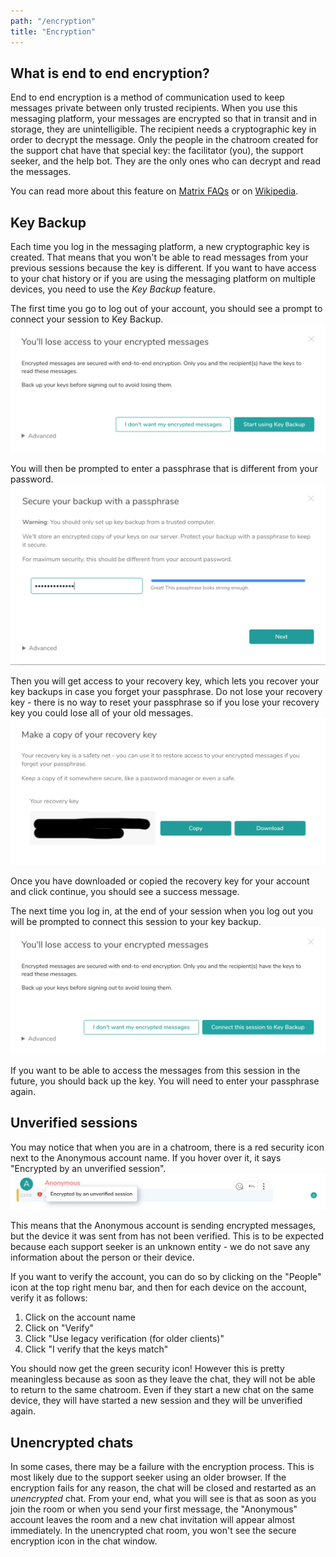 ```yaml
---
path: "/encryption"
title: "Encryption"
---
```


## What is end to end encryption?
End to end encryption is a method of communication used to keep messages private between only trusted recipients. When you use this messaging platform, your messages are encrypted so that in transit and in storage, they are unintelligible. The recipient needs a cryptographic key in order to decrypt the message. Only the people in the chatroom created for the support chat have that special key: the facilitator (you), the support seeker, and the help bot. They are the only ones who can decrypt and read the messages.

You can read more about this feature on [Matrix FAQs](https://matrix.org/faq#encryption) or on [Wikipedia](https://en.wikipedia.org/wiki/End-to-end_encryption).

## Key Backup
Each time you log in the messaging platform, a new cryptographic key is created. That means that you won't be able to read messages from your previous sessions because the key is different. If you want to have access to your chat history or if you are using the messaging platform on multiple devices, you need to use the *Key Backup* feature.

The first time you go to log out of your account, you should see a prompt to connect your session to Key Backup.
![Start key backup](/images/start-keybackup.jpg)

You will then be prompted to enter a passphrase that is different from your password.
![Enter a passphrase](/images/passphrase.jpg)

Then you will get access to your recovery key, which lets you recover your key backups in case you forget your passphrase. Do not lose your recovery key - there is no way to reset your passphrase so if you lose your recovery key you could lose all of your old messages.
![Save your recovery key](/images/recovery-key.jpg)

Once you have downloaded or copied the recovery key for your account and click continue, you should see a success message.

The next time you log in, at the end of your session when you log out you will be prompted to connect this session to your key backup.
![Connect to key backup](/images/connect-to-keybackup.jpg)

If you want to be able to access the messages from this session in the future, you should back up the key. You will need to enter your passphrase again.

## Unverified sessions
You may notice that when you are in a chatroom, there is a red security icon next to the Anonymous account name. If you hover over it, it says "Encrypted by an unverified session".
![Unverified session](/images/unverified-session.jpg)

This means that the Anonymous account is sending encrypted messages, but the device it was sent from has not been verified. This is to be expected because each support seeker is an unknown entity - we do not save any information about the person or their device.

If you want to verify the account, you can do so by clicking on the "People" icon at the top right menu bar, and then for each device on the account, verify it as follows:
1. Click on the account name
2. Click on "Verify"
3. Click "Use legacy verification (for older clients)"
4. Click "I verify that the keys match"

You should now get the green security icon! However this is pretty meaningless because as soon as they leave the chat, they will not be able to return to the same chatroom. Even if they start a new chat on the same device, they will have started a new session and they will be unverified again.

## Unencrypted chats
In some cases, there may be a failure with the encryption process. This is most likely due to the support seeker using an older browser. If the encryption fails for any reason, the chat will be closed and restarted as an *unencrypted* chat. From your end, what you will see is that as soon as you join the room or when you send your first message, the "Anonymous" account leaves the room and a new chat invitation will appear almost immediately. In the unencrypted chat room, you won't see the secure encryption icon in the chat window.